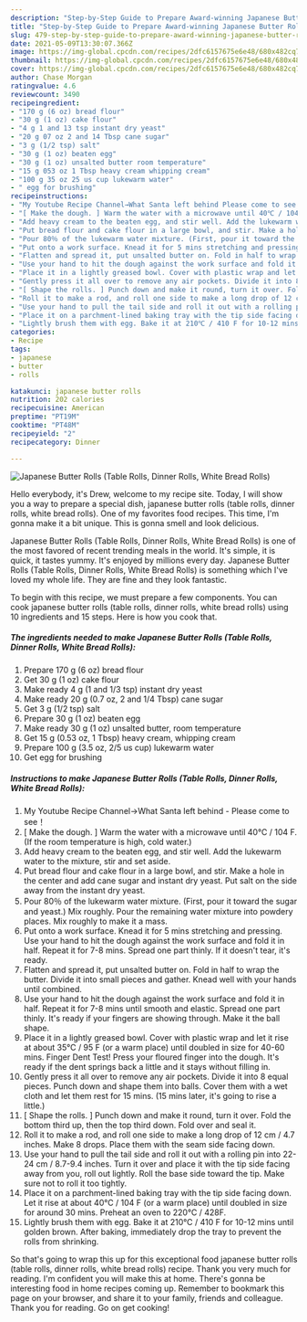 ```yaml
---
description: "Step-by-Step Guide to Prepare Award-winning Japanese Butter Rolls (Table Rolls, Dinner Rolls, White Bread Rolls)"
title: "Step-by-Step Guide to Prepare Award-winning Japanese Butter Rolls (Table Rolls, Dinner Rolls, White Bread Rolls)"
slug: 479-step-by-step-guide-to-prepare-award-winning-japanese-butter-rolls-table-rolls-dinner-rolls-white-bread-rolls
date: 2021-05-09T13:30:07.366Z
image: https://img-global.cpcdn.com/recipes/2dfc6157675e6e48/680x482cq70/japanese-butter-rolls-table-rolls-dinner-rolls-white-bread-rolls-recipe-main-photo.jpg
thumbnail: https://img-global.cpcdn.com/recipes/2dfc6157675e6e48/680x482cq70/japanese-butter-rolls-table-rolls-dinner-rolls-white-bread-rolls-recipe-main-photo.jpg
cover: https://img-global.cpcdn.com/recipes/2dfc6157675e6e48/680x482cq70/japanese-butter-rolls-table-rolls-dinner-rolls-white-bread-rolls-recipe-main-photo.jpg
author: Chase Morgan
ratingvalue: 4.6
reviewcount: 3490
recipeingredient:
- "170 g (6 oz) bread flour"
- "30 g (1 oz) cake flour"
- "4 g 1 and 13 tsp instant dry yeast"
- "20 g 07 oz 2 and 14 Tbsp cane sugar"
- "3 g (1/2 tsp) salt"
- "30 g (1 oz) beaten egg"
- "30 g (1 oz) unsalted butter room temperature"
- "15 g 053 oz 1 Tbsp heavy cream whipping cream"
- "100 g 35 oz 25 us cup lukewarm water"
- " egg for brushing"
recipeinstructions:
- "My Youtube Recipe Channel→What Santa left behind Please come to see！"
- "[ Make the dough. ] Warm the water with a microwave until 40℃ / 104 F. (If the room temperature is high, cold water.)"
- "Add heavy cream to the beaten egg, and stir well. Add the lukewarm water to the mixture, stir and set aside."
- "Put bread flour and cake flour in a large bowl, and stir. Make a hole in the center and add cane sugar and instant dry yeast. Put salt on the side away from the instant dry yeast."
- "Pour 80％ of the lukewarm water mixture. (First, pour it toward the sugar and yeast.) Mix roughly. Pour the remaining water mixture into powdery places. Mix roughly to make it a mass."
- "Put onto a work surface. Knead it for 5 mins stretching and pressing. Use your hand to hit the dough against the work surface and fold it in half. Repeat it for 7-8 mins. Spread one part thinly. If it doesn&#39;t tear, it&#39;s ready."
- "Flatten and spread it, put unsalted butter on. Fold in half to wrap the butter. Divide it into small pieces and gather. Knead well with your hands until combined."
- "Use your hand to hit the dough against the work surface and fold it in half. Repeat it for 7-8 mins until smooth and elastic. Spread one part thinly. It&#39;s ready if your fingers are showing through. Make it the ball shape."
- "Place it in a lightly greased bowl. Cover with plastic wrap and let it rise at about 35℃ / 95 F (or a warm place) until doubled in size for 40-60 mins. Finger Dent Test! Press your floured finger into the dough. It&#39;s ready if the dent springs back a little and it stays without filling in."
- "Gently press it all over to remove any air pockets. Divide it into 8 equal pieces. Punch down and shape them into balls. Cover them with a wet cloth and let them rest for 15 mins. (15 mins later, it&#39;s going to rise a little.)"
- "[ Shape the rolls. ] Punch down and make it round, turn it over. Fold the bottom third up, then the top third down. Fold over and seal it."
- "Roll it to make a rod, and roll one side to make a long drop of 12 cm / 4.7 inches. Make 8 drops. Place them with the seam side facing down."
- "Use your hand to pull the tail side and roll it out with a rolling pin into 22-24 cm / 8.7-9.4 inches. Turn it over and place it with the tip side facing away from you, roll out lightly. Roll the base side toward the tip. Make sure not to roll it too tightly."
- "Place it on a parchment-lined baking tray with the tip side facing down. Let it rise at about 40℃ / 104 F (or a warm place) until doubled in size for around 30 mins. Preheat an oven to 220℃ / 428F."
- "Lightly brush them with egg. Bake it at 210℃ / 410 F for 10-12 mins until golden brown. After baking, immediately drop the tray to prevent the rolls from shrinking."
categories:
- Recipe
tags:
- japanese
- butter
- rolls

katakunci: japanese butter rolls 
nutrition: 202 calories
recipecuisine: American
preptime: "PT19M"
cooktime: "PT48M"
recipeyield: "2"
recipecategory: Dinner

---
```



![Japanese Butter Rolls (Table Rolls, Dinner Rolls, White Bread Rolls)](https://img-global.cpcdn.com/recipes/2dfc6157675e6e48/680x482cq70/japanese-butter-rolls-table-rolls-dinner-rolls-white-bread-rolls-recipe-main-photo.jpg)

Hello everybody, it's Drew, welcome to my recipe site. Today, I will show you a way to prepare a special dish, japanese butter rolls (table rolls, dinner rolls, white bread rolls). One of my favorites food recipes. This time, I'm gonna make it a bit unique. This is gonna smell and look delicious.



Japanese Butter Rolls (Table Rolls, Dinner Rolls, White Bread Rolls) is one of the most favored of recent trending meals in the world. It's simple, it is quick, it tastes yummy. It's enjoyed by millions every day. Japanese Butter Rolls (Table Rolls, Dinner Rolls, White Bread Rolls) is something which I've loved my whole life. They are fine and they look fantastic.


To begin with this recipe, we must prepare a few components. You can cook japanese butter rolls (table rolls, dinner rolls, white bread rolls) using 10 ingredients and 15 steps. Here is how you cook that.

<!--inarticleads1-->

##### The ingredients needed to make Japanese Butter Rolls (Table Rolls, Dinner Rolls, White Bread Rolls):

1. Prepare 170 g (6 oz) bread flour
1. Get 30 g (1 oz) cake flour
1. Make ready 4 g (1 and 1/3 tsp) instant dry yeast
1. Make ready 20 g (0.7 oz, 2 and 1/4 Tbsp) cane sugar
1. Get 3 g (1/2 tsp) salt
1. Prepare 30 g (1 oz) beaten egg
1. Make ready 30 g (1 oz) unsalted butter, room temperature
1. Get 15 g (0.53 oz, 1 Tbsp) heavy cream, whipping cream
1. Prepare 100 g (3.5 oz, 2/5 us cup) lukewarm water
1. Get  egg for brushing




<!--inarticleads2-->

##### Instructions to make Japanese Butter Rolls (Table Rolls, Dinner Rolls, White Bread Rolls):

1. My Youtube Recipe Channel→What Santa left behind - Please come to see！
1. [ Make the dough. ] Warm the water with a microwave until 40℃ / 104 F. (If the room temperature is high, cold water.)
1. Add heavy cream to the beaten egg, and stir well. Add the lukewarm water to the mixture, stir and set aside.
1. Put bread flour and cake flour in a large bowl, and stir. Make a hole in the center and add cane sugar and instant dry yeast. Put salt on the side away from the instant dry yeast.
1. Pour 80％ of the lukewarm water mixture. (First, pour it toward the sugar and yeast.) Mix roughly. Pour the remaining water mixture into powdery places. Mix roughly to make it a mass.
1. Put onto a work surface. Knead it for 5 mins stretching and pressing. Use your hand to hit the dough against the work surface and fold it in half. Repeat it for 7-8 mins. Spread one part thinly. If it doesn&#39;t tear, it&#39;s ready.
1. Flatten and spread it, put unsalted butter on. Fold in half to wrap the butter. Divide it into small pieces and gather. Knead well with your hands until combined.
1. Use your hand to hit the dough against the work surface and fold it in half. Repeat it for 7-8 mins until smooth and elastic. Spread one part thinly. It&#39;s ready if your fingers are showing through. Make it the ball shape.
1. Place it in a lightly greased bowl. Cover with plastic wrap and let it rise at about 35℃ / 95 F (or a warm place) until doubled in size for 40-60 mins. Finger Dent Test! Press your floured finger into the dough. It&#39;s ready if the dent springs back a little and it stays without filling in.
1. Gently press it all over to remove any air pockets. Divide it into 8 equal pieces. Punch down and shape them into balls. Cover them with a wet cloth and let them rest for 15 mins. (15 mins later, it&#39;s going to rise a little.)
1. [ Shape the rolls. ] Punch down and make it round, turn it over. Fold the bottom third up, then the top third down. Fold over and seal it.
1. Roll it to make a rod, and roll one side to make a long drop of 12 cm / 4.7 inches. Make 8 drops. Place them with the seam side facing down.
1. Use your hand to pull the tail side and roll it out with a rolling pin into 22-24 cm / 8.7-9.4 inches. Turn it over and place it with the tip side facing away from you, roll out lightly. Roll the base side toward the tip. Make sure not to roll it too tightly.
1. Place it on a parchment-lined baking tray with the tip side facing down. Let it rise at about 40℃ / 104 F (or a warm place) until doubled in size for around 30 mins. Preheat an oven to 220℃ / 428F.
1. Lightly brush them with egg. Bake it at 210℃ / 410 F for 10-12 mins until golden brown. After baking, immediately drop the tray to prevent the rolls from shrinking.




So that's going to wrap this up for this exceptional food japanese butter rolls (table rolls, dinner rolls, white bread rolls) recipe. Thank you very much for reading. I'm confident you will make this at home. There's gonna be interesting food in home recipes coming up. Remember to bookmark this page on your browser, and share it to your family, friends and colleague. Thank you for reading. Go on get cooking!
